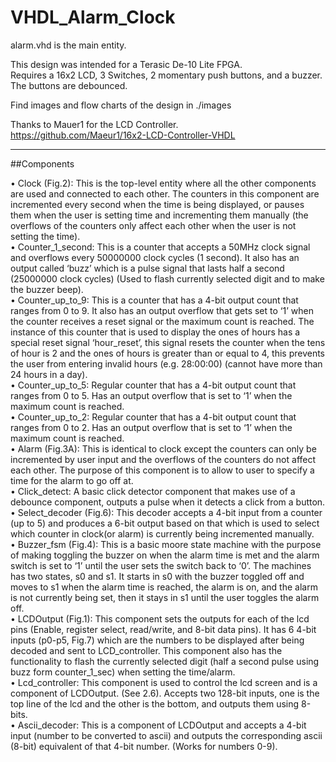 # VHDL_Alarm_Clock
alarm.vhd is the main entity.

This design was intended for a Terasic De-10 Lite FPGA.  
Requires a 16x2 LCD, 3 Switches, 2 momentary push buttons, and a buzzer.  
The buttons are debounced.

Find images and flow charts of the design in ./images

Thanks to Mauer1 for the LCD Controller.  
https://github.com/Maeur1/16x2-LCD-Controller-VHDL


***

##Components

• Clock (Fig.2): This is the top-level entity where all the other components are used and connected to each other. The counters in this component are incremented every second when the time is being displayed, or pauses them when the user is setting time and incrementing them manually (the overflows of the counters only affect each other when the user is not setting the time).  
• Counter_1_second: This is a counter that accepts a 50MHz clock signal and overflows every 50000000 clock cycles (1 second). It also has an output called ‘buzz’ which is a pulse signal that lasts half a second (25000000 clock cycles) (Used to flash currently selected digit and to make the buzzer beep).  
• Counter_up_to_9: This is a counter that has a 4-bit output count that ranges from 0 to 9. It also has an output overflow that gets set to ‘1’ when the counter receives a reset signal or the maximum count is reached. The instance of this counter that is used to display the ones of hours has a special reset signal ‘hour_reset’, this signal resets the counter when the tens of hour is 2 and the ones of hours is greater than or equal to 4, this prevents the user from entering invalid hours (e.g. 28:00:00) (cannot have more than 24 hours in a day).  
• Counter_up_to_5: Regular counter that has a 4-bit output count that ranges from 0 to 5. Has an output overflow that is set to ‘1’ when the maximum count is reached.  
• Counter_up_to_2: Regular counter that has a 4-bit output count that ranges from 0 to 2. Has an output overflow that is set to ‘1’ when the maximum count is reached.  
• Alarm (Fig.3A): This is identical to clock except the counters can only be incremented by user input and the overflows of the counters do not affect each other. The purpose of this component is to allow to user to specify a time for the alarm to go off at.  
• Click_detect: A basic click detector component that makes use of a debounce component, outputs a pulse when it detects a click from a button.  
• Select_decoder (Fig.6): This decoder accepts a 4-bit input from a counter (up to 5) and produces a 6-bit output based on that which is used to select which counter in clock(or alarm) is currently being incremented manually.  
• Buzzer_fsm (Fig.4): This is a basic moore state machine with the purpose of making toggling the buzzer on when the alarm time is met and the alarm switch is set to ‘1’ until the user sets the switch back to ‘0’. The machines has two states, s0 and s1. It starts in s0 with the buzzer toggled off and moves to s1 when the alarm time is reached, the alarm is on, and the alarm is not currently being set, then it stays in s1 until the user toggles the alarm off.  
• LCDOutput (Fig.1): This component sets the outputs for  each of the lcd pins (Enable, register select, read/write, and 8-bit data pins). It has 6 4-bit inputs (p0-p5, Fig.7) which are the numbers to be displayed after being decoded and sent to LCD_controller. This component also has the functionality to flash the currently selected digit (half a second pulse using buzz form counter_1_sec) when setting the time/alarm.   
• Lcd_controller: This component is used to control the lcd screen and is a component of LCDOutput. (See 2.6). Accepts two 128-bit inputs, one is the top line of the lcd and the other is the bottom, and outputs them using 8-bits.  
• Ascii_decoder: This is a component of LCDOutput and accepts a 4-bit input (number to be converted to ascii) and outputs the corresponding ascii (8-bit) equivalent of that 4-bit number. (Works for numbers 0-9).  
 
